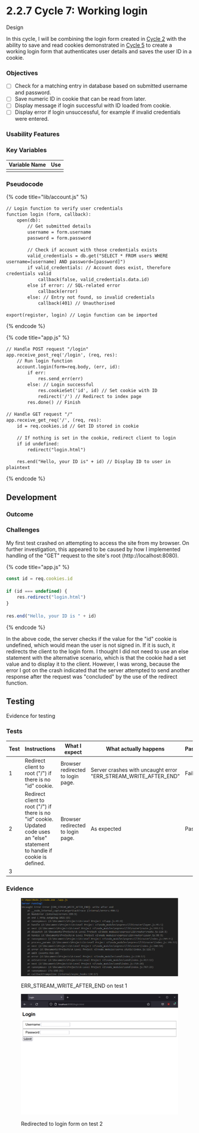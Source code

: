 # 2.2.7 Cycle 7: Working login

Design

In this cycle, I will be combining the login form created in [Cycle 2](cycle-2.md) with the ability to save and read cookies demonstrated in [Cycle 5](cycle-5.md) to create a working login form that authenticates user details and saves the user ID in a cookie.&#x20;

### Objectives

* [ ] Check for a matching entry in database based on submitted username and password.
* [ ] Save numeric ID in cookie that can be read from later.
* [ ] Display message if login successful with ID loaded from cookie.
* [ ] Display error if login unsuccessful, for example if invalid credentials were entered.

### Usability Features

### Key Variables

| Variable Name | Use |
| ------------- | --- |
|               |     |

### Pseudocode

{% code title="lib/account.js" %}
```
// Login function to verify user credentials
function login (form, callback):
    open(db):
        // Get submitted details
        username = form.username
        password = form.password
        
        // Check if account with those credentials exists
        valid_credentials = db.get("SELECT * FROM users WHERE username=[username] AND password=[password]")
        if valid_credentials: // Account does exist, therefore credentials valid
            callback(false, valid_credentials.data.id)
        else if error: // SQL-related error
            callback(error)
        else: // Entry not found, so invalid credentials
            callback(401) // Unauthorised
            
export(register, login) // Login function can be imported
```
{% endcode %}

{% code title="app.js" %}
```
// Handle POST request "/login"
app.receive_post_req('/login', (req, res):
    // Run login function
    account.login(form=req.body, (err, id):
        if err:
            res.send_err(err)
        else: // Login successful
            res.cookieSet('id', id) // Set cookie with ID
            redirect('/') // Redirect to index page
        res.done() // Finish

// Handle GET request "/"
app.receive_get_req('/', (req, res):
    id = req.cookies.id // Get ID stored in cookie
    
    // If nothing is set in the cookie, redirect client to login
    if id undefined:
        redirect("login.html")
    
    res.end("Hello, your ID is" + id) // Display ID to user in plaintext
```
{% endcode %}

## Development

### Outcome



### Challenges

My first test crashed on attempting to access the site from my browser. On further investigation, this appeared to be caused by how I implemented handling of the "GET" request to the site's root (http://localhost:8080).&#x20;

{% code title="app.js" %}
```javascript
const id = req.cookies.id

if (id === undefined) {
    res.redirect("login.html")
}

res.end("Hello, your ID is " + id)
```
{% endcode %}

In the above code, the server checks if the value for the "id" cookie is undefined, which would mean the user is not signed in. If it is such, it redirects the client to the login form. I thought I did not need to use an else statement with the alternative scenario, which is that the cookie had a set value and to display it to the client. However, I was wrong, because the error I got on the crash indicated that the server attempted to send another response after the request was "concluded" by the use of the redirect function.&#x20;

## Testing

Evidence for testing

### Tests

<table><thead><tr><th width="95">Test</th><th width="158">Instructions</th><th width="171">What I expect</th><th width="174">What actually happens</th><th>Pass/Fail</th></tr></thead><tbody><tr><td>1</td><td>Redirect client to root ("/") if there is no "id" cookie.</td><td>Browser redirected to login page.</td><td>Server crashes with uncaught error "ERR_STREAM_WRITE_AFTER_END"</td><td>Fail</td></tr><tr><td>2</td><td>Redirect client to root ("/") if there is no "id" cookie. Updated code uses an "else" statement to handle if cookie is defined.</td><td>Browser redirected to login page.</td><td>As expected</td><td>Pass</td></tr><tr><td>3</td><td></td><td></td><td></td><td></td></tr></tbody></table>

### Evidence

<figure><img src="../.gitbook/assets/image (15).png" alt=""><figcaption><p>ERR_STREAM_WRITE_AFTER_END on test 1</p></figcaption></figure>

<figure><img src="../.gitbook/assets/image (4).png" alt=""><figcaption><p>Redirected to login form on test 2</p></figcaption></figure>

